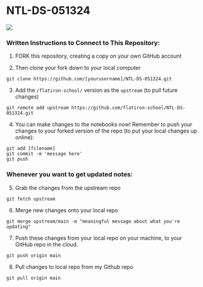 # NTL-DS-051324
![](https://media.giphy.com/media/igDIvcIMMGIne/giphy.gif)

### Written Instructions to Connect to This Repository:

1. FORK this repository, creating a copy on your own GitHub account

2. Then clone your fork down to your local computer
```
git clone https://github.com/[yourusername]/NTL-DS-051324.git
```

3. Add the `/flatiron-school/` version as the `upstream` (to pull future changes)
```
git remote add upstream https://github.com/flatiron-school/NTL-DS-051324.git
```

4. You can make changes to the notebooks now! Remember to push your changes to your forked version of the repo (to put your local changes up online):
```
git add [filename]
git commit -m 'message here'
git push
```

### Whenever you want to get updated notes:

5. Grab the changes from the upstream repo
```
git fetch upstream
```

6. Merge new changes onto your local repo
```
git merge upstream/main -m "meaningful message about what you're updating"
```

7. Push these changes from your local repo on your machine, to your GitHub repo in the cloud.
```
git push origin main
```

8. Pull changes to local repo from my Github repo
```
git pull origin main
```

